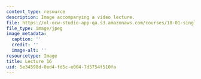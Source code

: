 ```yaml
---
content_type: resource
description: Image accompanying a video lecture.
file: https://ol-ocw-studio-app-qa.s3.amazonaws.com/courses/18-01-single-variable-calculus-fall-2006/5e34598d0ed4fd5ce0047d5754f510fa_lec16.jpg
file_type: image/jpeg
image_metadata:
  caption: ''
  credit: ''
  image-alt: ''
resourcetype: Image
title: Lecture 16
uid: 5e34598d-0ed4-fd5c-e004-7d5754f510fa
---
```

